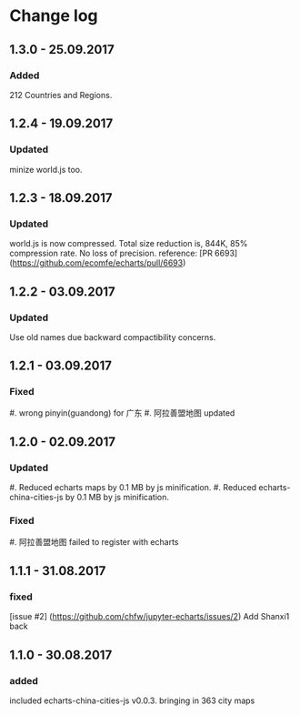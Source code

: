 # Change log

## 1.3.0 - 25.09.2017

### Added

212 Countries and Regions.

## 1.2.4 - 19.09.2017

### Updated

minize world.js too.

## 1.2.3 - 18.09.2017

### Updated

world.js is now compressed. Total size reduction is, 844K, 85% compression rate.
No loss of precision. reference: [PR 6693] (https://github.com/ecomfe/echarts/pull/6693)

## 1.2.2 - 03.09.2017

### Updated

Use old names due backward compactibility concerns.

## 1.2.1 - 03.09.2017

### Fixed

#. wrong pinyin(guandong) for 广东
#. 阿拉善盟地图 updated

## 1.2.0 - 02.09.2017

### Updated

#. Reduced echarts maps by 0.1 MB by js minification.
#. Reduced echarts-china-cities-js by 0.1 MB by js minification.

### Fixed

#. 阿拉善盟地图 failed to register with echarts

## 1.1.1 - 31.08.2017

### fixed

[issue #2] (https://github.com/chfw/jupyter-echarts/issues/2) Add Shanxi1 back

## 1.1.0 - 30.08.2017

### added

included echarts-china-cities-js v0.0.3. bringing in 363 city maps


